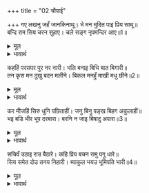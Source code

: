 +++
title = "02 चौपाई"

+++
गए लखनु जहँ जानकिनाथू। भे मन मुदित पाइ प्रिय साथू॥  
बन्दि राम सिय चरन सुहाए। चले सङ्ग नृपमन्दिर आए॥1॥  

<details><summary>मूल</summary>

गए लखनु जहँ जानकिनाथू। भे मन मुदित पाइ प्रिय साथू॥  
बन्दि राम सिय चरन सुहाए। चले सङ्ग नृपमन्दिर आए॥1॥  
</details>

<details><summary>भावार्थ</summary>

लक्ष्मणजी वहाँ गए जहाँ श्री जानकीनाथजी थे और प्रिय का साथ पाकर मन में बडे ही प्रसन्न हुए। श्री रामजी और सीताजी के सुन्दर चरणों की वन्दना करके वे उनके साथ चले और राजभवन में आए॥1॥  
</details>

कहहिं परसपर पुर नर नारी। भलि बनाइ बिधि बात बिगारी॥  
तन कृस मन दुखु बदन मलीने। बिकल मनहुँ माखी मधु छीने॥2॥  

<details><summary>मूल</summary>

कहहिं परसपर पुर नर नारी। भलि बनाइ बिधि बात बिगारी॥  
तन कृस मन दुखु बदन मलीने। बिकल मनहुँ माखी मधु छीने॥2॥  
</details>

<details><summary>भावार्थ</summary>

नगर के स्त्री-पुरुष आपस में कह रहे हैं कि विधाता ने खूब बनाकर बात बिगाडी! उनके शरीर दुबले, मन दुःखी और मुख उदास हो रहे हैं। वे ऐसे व्याकुल हैं, जैसे शहद छीन लिए जाने पर शहद की मक्खियाँ व्याकुल हों॥2॥  
</details>

कर मीजहिं सिरु धुनि पछिताहीं। जनु बिनु पङ्ख बिहग अकुलाहीं॥  
भइ बडि भीर भूप दरबारा। बरनि न जाइ बिषादु अपारा॥3॥  

<details><summary>मूल</summary>

कर मीजहिं सिरु धुनि पछिताहीं। जनु बिनु पङ्ख बिहग अकुलाहीं॥  
भइ बडि भीर भूप दरबारा। बरनि न जाइ बिषादु अपारा॥3॥  
</details>

<details><summary>भावार्थ</summary>

सब हाथ मल रहे हैं और सिर धुनकर (पीटकर) पछता रहे हैं। मानो बिना पङ्ख के पक्षी व्याकुल हो रहे हों। राजद्वार पर बडी भीड हो रही है। अपार विषाद का वर्णन नहीं किया जा सकता॥3॥  
</details>

सचिवँ उठाइ राउ बैठारे। कहि प्रिय बचन रामु पगु धारे॥  
सिय समेत दोउ तनय निहारी। ब्याकुल भयउ भूमिपति भारी॥4॥  

<details><summary>मूल</summary>

सचिवँ उठाइ राउ बैठारे। कहि प्रिय बचन रामु पगु धारे॥  
सिय समेत दोउ तनय निहारी। ब्याकुल भयउ भूमिपति भारी॥4॥  
</details>

<details><summary>भावार्थ</summary>

'श्री रामजी पधारे हैं', ये प्रिय वचन कहकर मन्त्री ने राजा को उठाकर बैठाया। सीता सहित दोनों पुत्रों को (वन के लिए तैयार) देखकर राजा बहुत व्याकुल हुए॥4॥  
</details>


